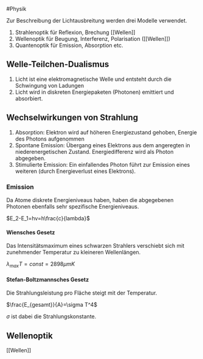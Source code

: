#Physik 

Zur Beschreibung der Lichtausbreitung werden drei Modelle verwendet.

1. Strahlenoptik für Reflexion, Brechung [[Wellen]]
2. Wellenoptik für Beugung, Interferenz, Polarisation ([[Wellen]])
3. Quantenoptik für Emission, Absorption etc.

## Welle-Teilchen-Dualismus

1. Licht ist eine elektromagnetische Welle und entsteht durch die Schwingung von Ladungen
2. Licht wird in diskreten Energiepaketen (Photonen) emittiert und absorbiert.

## Wechselwirkungen von Strahlung

1. Absorption: Elektron wird auf höheren Energiezustand gehoben, Energie des Photons aufgenommen
2. Spontane Emission: Übergang eines Elektrons aus dem angeregten in niederenergetischen Zustand. Energiedifferenz wird als Photon abgegeben.
3. Stimulierte Emission: Ein einfallendes Photon führt zur Emission eines weiteren (durch Energieverlust eines Elektrons).

### Emission

Da Atome diskrete Energieniveaus haben, haben die abgegebenen Photonen ebenfalls sehr spezifische Energieniveaus. 

$E_2-E_1=hv=h\frac{c}{lambda}$

#### Wiensches Gesetz

Das Intensitätsmaximum eines schwarzen Strahlers verschiebt sich mit zunehmender Temperatur zu kleineren Wellenlängen. 

$\lambda_{max}T=const=2898\mu mK$

#### Stefan-Boltzmannsches Gesetz

Die Strahlungsleistung pro Fläche steigt mit der Temperatur.

$\frac{E_{gesamt}}{A}=\sigma T^4$

$\sigma$ ist dabei die Strahlungskonstante.

## Wellenoptik

[[Wellen]]

